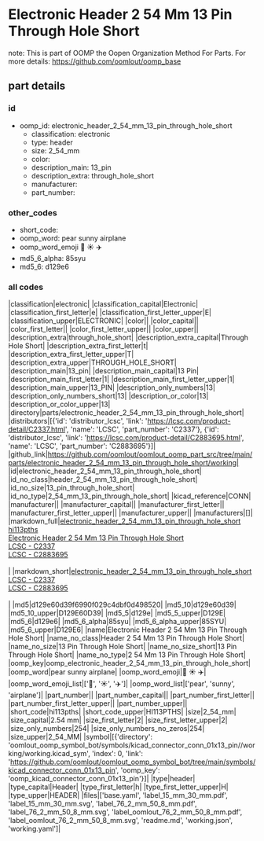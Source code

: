 # Electronic Header 2 54 Mm 13 Pin Through Hole Short  

note: This is part of OOMP the Oopen Organization Method For Parts. For more details: https://github.com/oomlout/oomp_base

##  part details





### id
* oomp_id: electronic_header_2_54_mm_13_pin_through_hole_short
  * classification: electronic
  * type: header
  * size: 2_54_mm
  * color: 
  * description_main: 13_pin
  * description_extra: through_hole_short
  * manufacturer: 
  * part_number: 

### other_codes
* short_code: 
* oomp_word: pear sunny airplane
* oomp_word_emoji :pear: :sunny: :airplane:
* md5_6_alpha: 85syu
* md5_6: d129e6

### all codes 
|classification|electronic|
|classification_capital|Electronic|
|classification_first_letter|e|
|classification_first_letter_upper|E|
|classification_upper|ELECTRONIC|
|color||
|color_capital||
|color_first_letter||
|color_first_letter_upper||
|color_upper||
|description_extra|through_hole_short|
|description_extra_capital|Through Hole Short|
|description_extra_first_letter|t|
|description_extra_first_letter_upper|T|
|description_extra_upper|THROUGH_HOLE_SHORT|
|description_main|13_pin|
|description_main_capital|13 Pin|
|description_main_first_letter|1|
|description_main_first_letter_upper|1|
|description_main_upper|13_PIN|
|description_only_numbers|13|
|description_only_numbers_short|13|
|description_or_color|13|
|description_or_color_upper|13|
|directory|parts/electronic_header_2_54_mm_13_pin_through_hole_short|
|distributors|[{'id': 'distributor_lcsc', 'link': 'https://lcsc.com/product-detail/C2337.html', 'name': 'LCSC', 'part_number': 'C2337'}, {'id': 'distributor_lcsc', 'link': 'https://lcsc.com/product-detail/C2883695.html', 'name': 'LCSC', 'part_number': 'C2883695'}]|
|github_link|https://github.com/oomlout/oomlout_oomp_part_src/tree/main/parts/electronic_header_2_54_mm_13_pin_through_hole_short/working|
|id|electronic_header_2_54_mm_13_pin_through_hole_short|
|id_no_class|header_2_54_mm_13_pin_through_hole_short|
|id_no_size|13_pin_through_hole_short|
|id_no_type|2_54_mm_13_pin_through_hole_short|
|kicad_reference|CONN|
|manufacturer||
|manufacturer_capital||
|manufacturer_first_letter||
|manufacturer_first_letter_upper||
|manufacturer_upper||
|manufacturers|[]|
|markdown_full|[electronic_header_2_54_mm_13_pin_through_hole_short](https://github.com/oomlout/oomlout_oomp_part_src/tree/main/parts/electronic_header_2_54_mm_13_pin_through_hole_short/working)<br>[hi113pths](https://github.com/oomlout/oomlout_oomp_part_src/tree/main/parts/electronic_header_2_54_mm_13_pin_through_hole_short/working)<br>[Electronic Header 2 54 Mm 13 Pin Through Hole Short](https://github.com/oomlout/oomlout_oomp_part_src/tree/main/parts/electronic_header_2_54_mm_13_pin_through_hole_short/working)<br>[LCSC - C2337<br>](https://lcsc.com/product-detail/C2337.html)[LCSC - C2883695<br>](https://lcsc.com/product-detail/C2883695.html)<br>|
|markdown_short|[electronic_header_2_54_mm_13_pin_through_hole_short](https://github.com/oomlout/oomlout_oomp_part_src/tree/main/parts/electronic_header_2_54_mm_13_pin_through_hole_short/working)<br>[LCSC - C2337<br>](https://lcsc.com/product-detail/C2337.html)[LCSC - C2883695<br>](https://lcsc.com/product-detail/C2883695.html)<br>|
|md5|d129e60d39f6990f029c4dbf0d498520|
|md5_10|d129e60d39|
|md5_10_upper|D129E60D39|
|md5_5|d129e|
|md5_5_upper|D129E|
|md5_6|d129e6|
|md5_6_alpha|85syu|
|md5_6_alpha_upper|85SYU|
|md5_6_upper|D129E6|
|name|Electronic Header 2 54 Mm 13 Pin Through Hole Short|
|name_no_class|Header 2 54 Mm 13 Pin Through Hole Short|
|name_no_size|13 Pin Through Hole Short|
|name_no_size_short|13 Pin Through Hole Short|
|name_no_type|2 54 Mm 13 Pin Through Hole Short|
|oomp_key|oomp_electronic_header_2_54_mm_13_pin_through_hole_short|
|oomp_word|pear sunny airplane|
|oomp_word_emoji|:pear: :sunny: :airplane:|
|oomp_word_emoji_list|[':pear:', ':sunny:', ':airplane:']|
|oomp_word_list|['pear', 'sunny', 'airplane']|
|part_number||
|part_number_capital||
|part_number_first_letter||
|part_number_first_letter_upper||
|part_number_upper||
|short_code|hi113pths|
|short_code_upper|HI113PTHS|
|size|2_54_mm|
|size_capital|2.54 mm|
|size_first_letter|2|
|size_first_letter_upper|2|
|size_only_numbers|254|
|size_only_numbers_no_zeros|254|
|size_upper|2_54_MM|
|symbol|[{'directory': 'oomlout_oomp_symbol_bot/symbols/kicad_connector_conn_01x13_pin//working/working.kicad_sym', 'index': 0, 'link': 'https://github.com/oomlout/oomlout_oomp_symbol_bot/tree/main/symbols/kicad_connector_conn_01x13_pin', 'oomp_key': 'oomp_kicad_connector_conn_01x13_pin'}]|
|type|header|
|type_capital|Header|
|type_first_letter|h|
|type_first_letter_upper|H|
|type_upper|HEADER|
|files|['base.yaml', 'label_15_mm_30_mm.pdf', 'label_15_mm_30_mm.svg', 'label_76_2_mm_50_8_mm.pdf', 'label_76_2_mm_50_8_mm.svg', 'label_oomlout_76_2_mm_50_8_mm.pdf', 'label_oomlout_76_2_mm_50_8_mm.svg', 'readme.md', 'working.json', 'working.yaml']|
